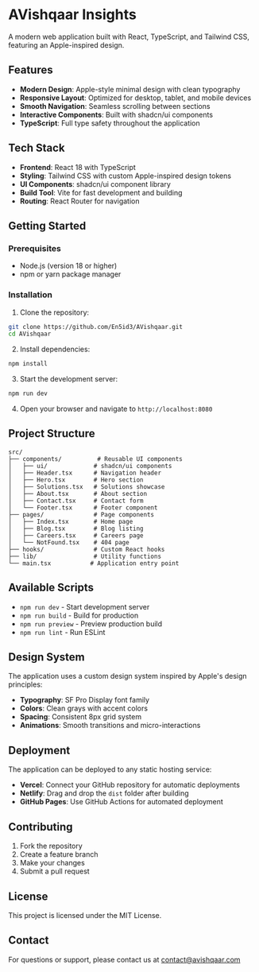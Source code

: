 # AVishqaar Insights

A modern web application built with React, TypeScript, and Tailwind CSS, featuring an Apple-inspired design.

## Features

- **Modern Design**: Apple-style minimal design with clean typography
- **Responsive Layout**: Optimized for desktop, tablet, and mobile devices
- **Smooth Navigation**: Seamless scrolling between sections
- **Interactive Components**: Built with shadcn/ui components
- **TypeScript**: Full type safety throughout the application

## Tech Stack

- **Frontend**: React 18 with TypeScript
- **Styling**: Tailwind CSS with custom Apple-inspired design tokens
- **UI Components**: shadcn/ui component library
- **Build Tool**: Vite for fast development and building
- **Routing**: React Router for navigation

## Getting Started

### Prerequisites

- Node.js (version 18 or higher)
- npm or yarn package manager

### Installation

1. Clone the repository:
```bash
git clone https://github.com/En5id3/AVishqaar.git
cd AVishqaar
```

2. Install dependencies:
```bash
npm install
```

3. Start the development server:
```bash
npm run dev
```

4. Open your browser and navigate to `http://localhost:8080`

## Project Structure

```
src/
├── components/          # Reusable UI components
│   ├── ui/             # shadcn/ui components
│   ├── Header.tsx      # Navigation header
│   ├── Hero.tsx        # Hero section
│   ├── Solutions.tsx   # Solutions showcase
│   ├── About.tsx       # About section
│   ├── Contact.tsx     # Contact form
│   └── Footer.tsx      # Footer component
├── pages/              # Page components
│   ├── Index.tsx       # Home page
│   ├── Blog.tsx        # Blog listing
│   ├── Careers.tsx     # Careers page
│   └── NotFound.tsx    # 404 page
├── hooks/              # Custom React hooks
├── lib/                # Utility functions
└── main.tsx           # Application entry point
```

## Available Scripts

- `npm run dev` - Start development server
- `npm run build` - Build for production
- `npm run preview` - Preview production build
- `npm run lint` - Run ESLint

## Design System

The application uses a custom design system inspired by Apple's design principles:

- **Typography**: SF Pro Display font family
- **Colors**: Clean grays with accent colors
- **Spacing**: Consistent 8px grid system
- **Animations**: Smooth transitions and micro-interactions

## Deployment

The application can be deployed to any static hosting service:

- **Vercel**: Connect your GitHub repository for automatic deployments
- **Netlify**: Drag and drop the `dist` folder after building
- **GitHub Pages**: Use GitHub Actions for automated deployment

## Contributing

1. Fork the repository
2. Create a feature branch
3. Make your changes
4. Submit a pull request

## License

This project is licensed under the MIT License.

## Contact

For questions or support, please contact us at contact@avishqaar.com
